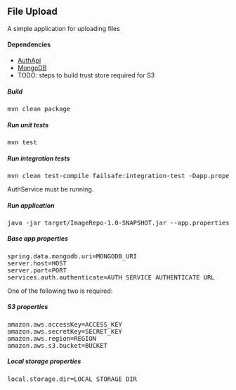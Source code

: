 ## File Upload

A simple application for uploading files

#### Dependencies
* [AuthApi](https://github.com/r-c-s/AuthApi)
* [MongoDB](https://docs.mongodb.com/manual/installation/)
* TODO: steps to build trust store required for S3

##### Build

<pre>
mvn clean package
</pre>

##### Run unit tests

<pre>
mvn test
</pre>

##### Run integration tests
<pre>
mvn clean test-compile failsafe:integration-test -Dapp.properties=APP_PROPERTIES_FILE
</pre>
AuthService must be running.

##### Run application

<pre>
java -jar target/ImageRepo-1.0-SNAPSHOT.jar --app.properties=APP_PROPERTIES_FILE 
</pre>

##### Base app properties

<pre>
spring.data.mongodb.uri=MONGODB_URI
server.host=HOST
server.port=PORT
services.auth.authenticate=AUTH_SERVICE_AUTHENTICATE_URL
</pre>

One of the following two is required:

##### S3 properties

<pre>
amazon.aws.accessKey=ACCESS_KEY
amazon.aws.secretKey=SECRET_KEY
amazon.aws.region=REGION
amazon.aws.s3.bucket=BUCKET
</pre>

##### Local storage properties

<pre>
local.storage.dir=LOCAL_STORAGE_DIR
</pre>